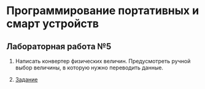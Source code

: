 # Программирование портативных и смарт устройств
## Лабораторная работа №5

1. Написать конвертер физических величин. Предусмотреть ручной выбор величины, в которую нужно переводить данные.

2. [Задание](./Задание/)